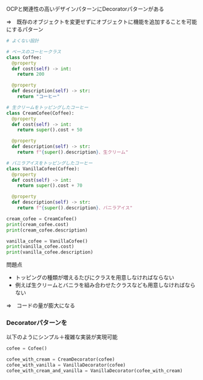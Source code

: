 OCPと関連性の高いデザインパターンにDecoratorパターンがある

⇒　既存のオブジェクトを変更せずにオブジェクトに機能を追加することを可能にするパターン 

```python
# よくない設計

# ベースのコーヒークラス
class Coffee:
  @property
  def cost(self) -> int:
    return 200

  @property
  def description(self) -> str:
    return "コーヒー"

# 生クリームをトッピングしたコーヒー
class CreamCofee(Coffee):
  @property
  def cost(self) -> int:
    return super().cost + 50

  @property
  def description(self) -> str:
    return f"{super().description}、生クリーム"

# バニラアイスをトッピングしたコーヒー
class VanillaCofee(Coffee):
  @property
  def cost(self) -> int:
    return super().cost + 70

  @property
  def description(self) -> str:
    return f"{super().description}、バニラアイス"

cream_cofee = CreamCofee()
print(cream_cofee.cost)
print(cream_cofee.description)

vanilla_cofee = VanillaCofee()
print(vanilla_cofee.cost)
print(vanilla_cofee.description)
```

問題点 
- トッピングの種類が増えるたびにクラスを用意しなければならない
- 例えば生クリームとバニラを組み合わせたクラスなども用意しなければならない

⇒　コードの量が膨大になる

### Decoratorパターンを

以下のようにシンプル＋複雑な実装が実現可能

```python
cofee = Cofee()

cofee_with_cream = CreamDecorator(cofee)
cofee_with_vanilla = VanillaDecorator(cofee)
cofee_with_cream_and_vanilla = VanillaDecorator(cofee_with_cream)
```